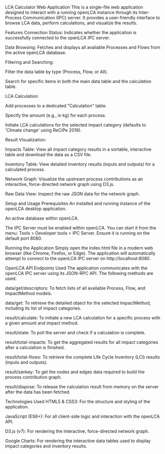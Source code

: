 LCA Calculator Web Application
This is a single-file web application designed to interact with a running openLCA instance through its Inter-Process Communication (IPC) server. It provides a user-friendly interface to browse LCA data, perform calculations, and visualize the results.

Features
Connection Status: Indicates whether the application is successfully connected to the openLCA IPC server.

Data Browsing: Fetches and displays all available Processes and Flows from the active openLCA database.

Filtering and Searching:

Filter the data table by type (Process, Flow, or All).

Search for specific items in both the main data table and the calculation table.

LCA Calculation:

Add processes to a dedicated "Calculation" table.

Specify the amount (e.g., in kg) for each process.

Initiate LCA calculations for the selected impact category (defaults to 'Climate change' using ReCiPe 2016).

Result Visualization:

Impacts Table: View all impact category results in a sortable, interactive table and download the data as a CSV file.

Inventory Table: View detailed inventory results (inputs and outputs) for a calculated process.

Network Graph: Visualize the upstream process contributions as an interactive, force-directed network graph using D3.js.

Raw Data View: Inspect the raw JSON data for the network graph.

Setup and Usage
Prerequisites
An installed and running instance of the openLCA desktop application.

An active database within openLCA.

The IPC Server must be enabled within openLCA. You can start it from the menu: Tools > Developer tools > IPC Server. Ensure it is running on the default port 8080.

Running the Application
Simply open the index.html file in a modern web browser (like Chrome, Firefox, or Edge). The application will automatically attempt to connect to the openLCA IPC server on http://localhost:8080.

OpenLCA API Endpoints Used
The application communicates with the openLCA IPC server using its JSON-RPC API. The following methods are used:

data/get/descriptors: To fetch lists of all available Process, Flow, and ImpactMethod models.

data/get: To retrieve the detailed object for the selected ImpactMethod, including its list of impact categories.

result/calculate: To initiate a new LCA calculation for a specific process with a given amount and impact method.

result/state: To poll the server and check if a calculation is complete.

result/total-impacts: To get the aggregated results for all impact categories after a calculation is finished.

result/total-flows: To retrieve the complete Life Cycle Inventory (LCI) results (inputs and outputs).

result/sankey: To get the nodes and edges data required to build the process contribution graph.

result/dispose: To release the calculation result from memory on the server after the data has been fetched.

Technologies Used
HTML5 & CSS3: For the structure and styling of the application.

JavaScript (ES6+): For all client-side logic and interaction with the openLCA API.

D3.js (v7): For rendering the interactive, force-directed network graph.

Google Charts: For rendering the interactive data tables used to display impact categories and inventory results.